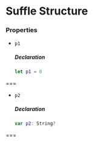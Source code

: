 # Suffle Structure

### Properties

- `p1`


  ##### Declaration

  ```swift
  let p1 = 0
  ```

===

- `p2`


  ##### Declaration

  ```swift
  var p2: String?
  ```

===


